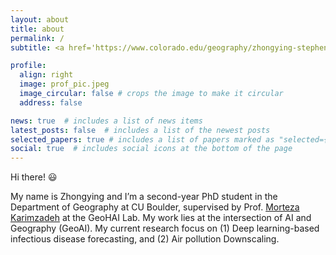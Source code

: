 ```yaml
---
layout: about
title: about
permalink: /
subtitle: <a href='https://www.colorado.edu/geography/zhongying-stephen-wang'>PhD Student @ CU Boulder (Geography)</a>.

profile:
  align: right
  image: prof_pic.jpeg
  image_circular: false # crops the image to make it circular
  address: false

news: true  # includes a list of news items
latest_posts: false  # includes a list of the newest posts
selected_papers: true # includes a list of papers marked as "selected={true}"
social: true  # includes social icons at the bottom of the page
---
```


Hi there! 😃

My name is Zhongying and I’m a second-year PhD student in the Department of Geography at CU Boulder, supervised by Prof. [Morteza Karimzadeh][mk] at the GeoHAI Lab. My work lies at the intersection of AI and Geography (GeoAI). My current research focus on (1) Deep learning-based infectious disease forecasting, and (2) Air pollution Downscaling. 


[mk]: https://www.colorado.edu/geography/morteza-karimzadeh